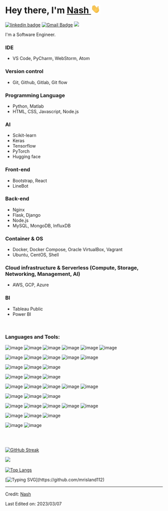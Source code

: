 <!-- ### Hi there 👋 -->

<!--
**mrisland112/mrisland112** is a ✨ _special_ ✨ repository because its `README.md` (this file) appears on your GitHub profile.

Here are some ideas to get you started:

- 🔭 I’m currently working on ...
- 🌱 I’m currently learning ...
- 👯 I’m looking to collaborate on ...
- 🤔 I’m looking for help with ...
- 💬 Ask me about ...
- 📫 How to reach me: ...
- 😄 Pronouns: ...
- ⚡ Fun fact: ...
-->

<h1>Hey there, I'm <a  href="https://github.com/mrisland112">Nash </a> <img  src="https://raw.githubusercontent.com/ABSphreak/ABSphreak/master/gifs/Hi.gif" width="30px"></h1>

[![linkedin badge](https://img.shields.io/badge/Nash-30302f?style=flat&logo=linkedin)](https://www.linkedin.com/)
[![Gmail Badge](https://img.shields.io/badge/nash.ncku@gmail.com-30302f?style=flat&logo=Gmail&logoColor=red)](mailto:nash.ncku@gmail.com)
<img src="https://komarev.com/ghpvc/?username=mrisland11&style=plastic" />

I'm a Software Engineer. <br>
<!-- <img align='right' src="http://cdn.lowgif.com/small/9cb12f51dffbaaa6-character-typing-by-vincent-mokuenko-dribbble.gif" width="250" height="210"> -->

### IDE
- VS Code, PyCharm, WebStorm, Atom


### Version control
- Git, Github, Gitlab, Git flow

### Programming Language
- Python, Matlab
- HTML, CSS, Javascript, Node.js

### AI
- Scikit-learn
- Keras
- Tensorflow
- PyTorch
- Hugging face

### Front-end
- Bootstrap, React
- LineBot

### Back-end
- Nginx
- Flask, Django
- Node.js
- MySQL, MongoDB, InfluxDB

### Container & OS
- Docker, Docker Compose, Oracle VirtualBox, Vagrant
- Ubuntu, CentOS, Shell

### Cloud infrastructure & Serverless (Compute, Storage, Networking, Management, AI)
- AWS, GCP, Azure

### BI
- Tableau Public
- Power BI

<br>

<h3 align="left">Languages and Tools:</h3>
<p align="left"> 
<!--   <img src="https://img.icons8.com/color/48/4a90e2/c-programming.png"/>
  <img src="https://img.icons8.com/color/48/4a90e2/c-plus-plus-logo.png"/> -->
  
![image](https://github.com/mrisland112/mrisland112/assets/28065019/b0fc0c41-86c3-486d-b9fb-7db05fc6b747)
![image](https://github.com/mrisland112/mrisland112/assets/28065019/b2d3515c-d048-4d02-a80f-ae703cbff181)
![image](https://github.com/mrisland112/intro/assets/28065019/4574edf4-c2a4-48a7-9182-379036b56069)
![image](https://github.com/mrisland112/intro/assets/28065019/503f6626-059d-409e-83a9-54b7925c0809)
![image](https://github.com/mrisland112/intro/assets/28065019/2ffd65bd-ffcd-46bc-be59-37518c309c44)
![image](https://github.com/mrisland112/intro/assets/28065019/8e923ee3-8d33-4edc-9675-c3b5bb34f9d6)



![image](https://github.com/mrisland112/intro/assets/28065019/c119d655-1e8c-4fca-a083-28c849612940)
![image](https://github.com/mrisland112/intro/assets/28065019/a437dfde-31f6-4196-a1fa-14feec7541da)
![image](https://github.com/mrisland112/intro/assets/28065019/e0218f84-9acc-4192-942a-6be47504ad93)
![image](https://github.com/mrisland112/intro/assets/28065019/9057c192-3250-4938-9411-a380523a9670)
![image](https://github.com/mrisland112/intro/assets/28065019/02d5bc7c-2658-4254-8e7c-692b1d186718)

![image](https://github.com/mrisland112/intro/assets/28065019/0db3522e-b273-439a-b25e-8812c1981493)
![image](https://github.com/mrisland112/intro/assets/28065019/2cc1f903-d462-4293-866b-a223f9e06a7b)
![image](https://github.com/mrisland112/intro/assets/28065019/f5bc174c-b1a3-439c-8599-a3b8f62a7aaf)

![image](https://github.com/mrisland112/intro/assets/28065019/1c320805-89fa-487b-abbc-0d7ccb49bd85)
![image](https://github.com/mrisland112/intro/assets/28065019/b906d03b-f329-4faf-815b-daad9211396d)
![image](https://github.com/mrisland112/intro/assets/28065019/6cbe2dff-9ea9-4ee8-9c06-f50c1f6c5728)

![image](https://github.com/mrisland112/intro/assets/28065019/6cd0aa71-12b1-42a8-b8e7-93b994f2a67a)
![image](https://github.com/mrisland112/intro/assets/28065019/ad963661-20ee-4262-bf48-9e072170afe4)
![image](https://github.com/mrisland112/intro/assets/28065019/df2b1b2b-cdbd-4ce9-8b6c-afd38fe51393)
![image](https://github.com/mrisland112/intro/assets/28065019/58522c5c-7f1b-43df-8559-b03d4ebd70dd)
![image](https://github.com/mrisland112/intro/assets/28065019/81fa8cf1-8315-400e-85d1-c9bf4ae09c0b)

![image](https://github.com/mrisland112/intro/assets/28065019/7a54f082-92dd-4efe-8a97-b12e4c5096c9)
![image](https://github.com/mrisland112/intro/assets/28065019/7ba572b8-db52-4710-9b5c-ee65f73e3906)
![image](https://github.com/mrisland112/intro/assets/28065019/16e4f4af-a4a5-4d5a-a1c9-854e5d32779e)

![image](https://github.com/mrisland112/intro/assets/28065019/b8899826-ba08-42d4-a550-8c0fc5c4c2eb)
![image](https://github.com/mrisland112/intro/assets/28065019/86e0db1a-8650-4772-adac-62b6f153e1d3)
![image](https://github.com/mrisland112/intro/assets/28065019/cb900e36-5dab-49e0-8b8d-29d0e6964823)
![image](https://github.com/mrisland112/intro/assets/28065019/70bc0f9a-e871-4acf-b2e0-ebd227277959)
![image](https://github.com/mrisland112/intro/assets/28065019/9e7feb4c-15ee-4dec-8c50-168433987d3a)

![image](https://github.com/mrisland112/intro/assets/28065019/44eddc5a-1428-435c-9416-10b486d4786a)
![image](https://github.com/mrisland112/intro/assets/28065019/64c70169-80c2-4b9e-9558-e2ae4a92d456)
![image](https://github.com/mrisland112/intro/assets/28065019/d049786a-7882-419d-aa30-9a9fcdadf5ca)

![image](https://github.com/mrisland112/intro/assets/28065019/4358f94e-21bb-46c5-a362-d76c881736ff)
![image](https://github.com/mrisland112/intro/assets/28065019/1740f5a5-eb5a-4818-bd4b-6c83be489b94)
</p>

<br>
<br>

[![GitHub Streak](https://github-readme-streak-stats.herokuapp.com?user=mrisland112&theme=dark&date_format=M%20j%5B%2C%20Y%5D)](https://git.io/streak-stats)

<img src = "https://github-readme-stats.vercel.app/api?username=mrisland112&show_icons=true&theme=dark" width = 500>

[![Top Langs](https://github-readme-stats.vercel.app/api/top-langs/?username=mrisland112&theme=dark&layout=compact&langs_count=8)](https://github.com/mrisland112)

[![Typing SVG](https://readme-typing-svg.herokuapp.com/?lines=Thanks+For+Visiting!!&center=true&color="FF0000")](https://github.com/mrisland112)

---

Credit: [Nash](https://github.com/mrisland112)

Last Edited on: 2023/03/07
